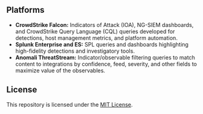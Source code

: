 ## Platforms

* **CrowdStrike Falcon:** Indicators of Attack (IOA), NG-SIEM dashboards, and CrowdStrike Query Language (CQL) queries developed for detections, host management metrics, and platform automation.
* **Splunk Enterprise and ES:** SPL queries and dashboards highlighting high-fidelity detections and investigatory tools.
* **Anomali ThreatStream:** Indicator/observable filtering queries to match content to integrations by confidence, feed, severity, and other fields to maximize value of the observables.

## License
This repository is licensed under the [MIT License](LICENSE).
